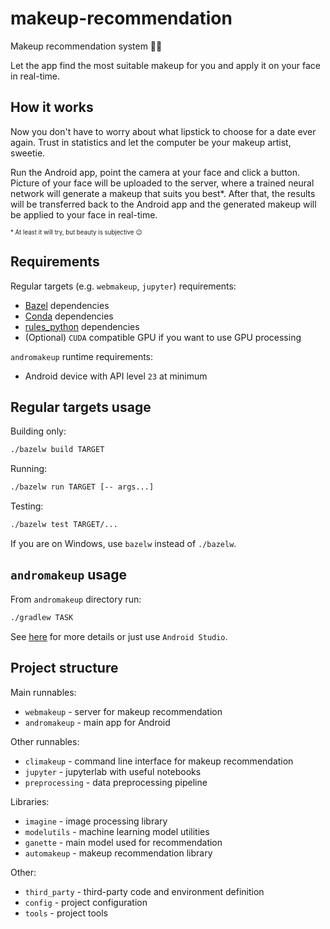 # makeup-recommendation

Makeup recommendation system 💄💅

Let the app find the most suitable makeup for you and apply it on your face in real-time.

## How it works

Now you don't have to worry about what lipstick to choose for a date ever again.
Trust in statistics and let the computer be your makeup artist, sweetie.

Run the Android app, point the camera at your face and click a button. 
Picture of your face will be uploaded to the server, 
where a trained neural network will generate a makeup that suits you best*.
After that, the results will be transferred back to the Android app
and the generated makeup will be applied to your face in real-time.

<sub><sup>* At least it will try, but beauty is subjective 😉</sup></sub>

## Requirements

Regular targets (e.g. ```webmakeup```, ```jupyter```) requirements:
- [Bazel](https://www.bazel.build/) dependencies
- [Conda](https://docs.conda.io/projects/conda/en/latest/user-guide/install/#system-requirements) dependencies
- [rules_python](https://github.com/bazelbuild/rules_python) dependencies
- (Optional) ```CUDA``` compatible GPU if you want to use GPU processing

```andromakeup``` runtime requirements:
- Android device with API level ```23``` at minimum

## Regular targets usage

Building only:

```sh
./bazelw build TARGET
```

Running:

```sh
./bazelw run TARGET [-- args...]
```

Testing:

```sh
./bazelw test TARGET/...
```

If you are on Windows, use ```bazelw``` instead of ```./bazelw```.

## ```andromakeup``` usage

From ```andromakeup``` directory run:

```bash
./gradlew TASK
```

See [here](https://developer.android.com/studio/build/building-cmdline) for more details or just use ```Android Studio```.

## Project structure

Main runnables:
- ```webmakeup``` - server for makeup recommendation
- ```andromakeup``` - main app for Android

Other runnables:
- ```climakeup``` - command line interface for makeup recommendation
- ```jupyter``` - jupyterlab with useful notebooks
- ```preprocessing``` - data preprocessing pipeline

Libraries:
- ```imagine``` - image processing library
- ```modelutils``` - machine learning model utilities
- ```ganette``` - main model used for recommendation
- ```automakeup``` - makeup recommendation library

Other:
- ```third_party``` - third-party code and environment definition
- ```config``` - project configuration
- ```tools``` - project tools

